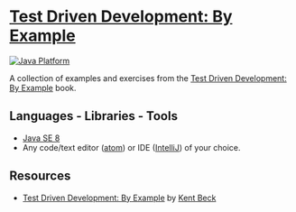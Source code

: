 # [Test Driven Development: By Example][1]

[![Java Platform](https://img.shields.io/badge/platform-Java-blue.svg)][2]

A collection of examples and exercises from the [Test Driven Development: By Example][1] book.

## Languages - Libraries - Tools

- [Java SE 8][2]
- Any code/text editor ([atom][3]) or IDE ([IntelliJ][4]) of your choice.

## Resources

- [Test Driven Development: By Example][1] by [Kent Beck][5]


[1]: https://www.amazon.co.uk/Test-Driven-Development-Addison-Wesley-Signature/dp/0321146530
[2]: https://docs.oracle.com/en/java/
[3]: https://atom.io/
[4]: https://www.jetbrains.com/idea/download
[5]: https://www.kentbeck.com/